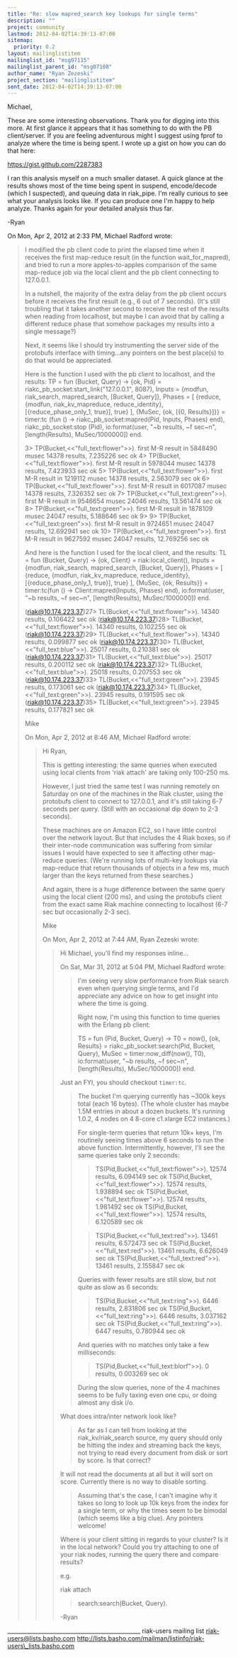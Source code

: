 ```yaml
---
title: "Re: slow mapred_search key lookups for single terms"
description: ""
project: community
lastmod: 2012-04-02T14:39:13-07:00
sitemap:
  priority: 0.2
layout: mailinglistitem
mailinglist_id: "msg07115"
mailinglist_parent_id: "msg07108"
author_name: "Ryan Zezeski"
project_section: "mailinglistitem"
sent_date: 2012-04-02T14:39:13-07:00
---
```



Michael,

These are some interesting observations. Thank you for digging into this
more. At first glance it appears that it has something to do with the PB
client/server. If you are feeling adventurous might I suggest using fprof
to analyze where the time is being spent. I wrote up a gist on how you can
do that here:

https://gist.github.com/2287383

I ran this analysis myself on a much smaller dataset. A quick glance at
the results shows most of the time being spent in suspend, encode/decode
(which I suspected), and queuing data in riak\_pipe. I'm really curious to
see what your analysis looks like. If you can produce one I'm happy to
help analyze. Thanks again for your detailed analysis thus far.

-Ryan



On Mon, Apr 2, 2012 at 2:33 PM, Michael Radford  wrote:

> I modified the pb client code to print the elapsed time when it
> receives the first map-reduce result (in the function
> wait\_for\_mapred), and tried to run a more apples-to-apples comparison
> of the same map-reduce job via the local client and the pb client
> connecting to 127.0.0.1.
>
> In a nutshell, the majority of the extra delay from the pb client
> occurs before it receives the first result (e.g., 6 out of 7 seconds).
> (It's still troubling that it takes another second to receive the rest
> of the results when reading from localhost, but maybe I can avoid that
> by calling a different reduce phase that somehow packages my results
> into a single message?)
>
> Next, it seems like I should try instrumenting the server side of the
> protobufs interface with timing...any pointers on the best place(s) to
> do that would be appreciated.
>
> Here is the function I used with the pb client to localhost, and the
> results:
> TP =
> fun (Bucket, Query) ->
> {ok, Pid} = riakc\_pb\_socket:start\_link("127.0.0.1", 8087),
> Inputs = {modfun, riak\_search, mapred\_search, [Bucket, Query]},
> Phases =
> [ {reduce,
> {modfun, riak\_kv\_mapreduce, reduce\_identity},
> [{reduce\_phase\_only\_1, true}],
> true} ],
> {MuSec, {ok, [{0, Results}]}} =
> timer:tc (fun () -> riakc\_pb\_socket:mapred(Pid, Inputs, Phases) end),
> riakc\_pb\_socket:stop (Pid),
> io:format(user, "~b results, ~f sec~n", [length(Results),
> MuSec/1000000])
> end.
>
> 3> TP(Bucket,<<"full\_text:flower">>).
> first M-R result in 5848490 musec
> 14378 results, 7.235226 sec
> ok
> 4> TP(Bucket,<<"full\_text:flower">>).
> first M-R result in 5978044 musec
> 14378 results, 7.423933 sec
> ok
> 5> TP(Bucket,<<"full\_text:flower">>).
> first M-R result in 1219112 musec
> 14378 results, 2.563079 sec
> ok
> 6> TP(Bucket,<<"full\_text:flower">>).
> first M-R result in 6017087 musec
> 14378 results, 7.326352 sec
> ok
> 7> TP(Bucket,<<"full\_text:green">>).
> first M-R result in 9546654 musec
> 24046 results, 13.561474 sec
> ok
> 8> TP(Bucket,<<"full\_text:green">>).
> first M-R result in 1878109 musec
> 24047 results, 5.188646 sec
> ok
> 9>
> 9> TP(Bucket,<<"full\_text:green">>).
> first M-R result in 9724651 musec
> 24047 results, 12.692941 sec
> ok
> 10> TP(Bucket,<<"full\_text:green">>).
> first M-R result in 9627592 musec
> 24047 results, 12.769256 sec
> ok
>
> And here is the function I used for the local client, and the results:
> TL =
> fun (Bucket, Query) ->
> {ok, Client} = riak:local\_client(),
> Inputs = {modfun, riak\_search, mapred\_search, [Bucket, Query]},
> Phases =
> [ {reduce,
> {modfun, riak\_kv\_mapreduce, reduce\_identity},
> [{reduce\_phase\_only\_1, true}],
> true} ],
> {MuSec, {ok, Results}} =
> timer:tc(fun () -> Client:mapred(Inputs, Phases) end),
> io:format(user, "~b results, ~f sec~n", [length(Results),
> MuSec/1000000])
> end.
>
> (riak@10.174.223.37)27> TL(Bucket,<<"full\_text:flower">>).
> 14340 results, 0.106422 sec
> ok
> (riak@10.174.223.37)28> TL(Bucket,<<"full\_text:flower">>).
> 14340 results, 0.102255 sec
> ok
> (riak@10.174.223.37)29> TL(Bucket,<<"full\_text:flower">>).
> 14340 results, 0.099877 sec
> ok
> (riak@10.174.223.37)30> TL(Bucket,<<"full\_text:blue">>).
> 25017 results, 0.210381 sec
> ok
> (riak@10.174.223.37)31> TL(Bucket,<<"full\_text:blue">>).
> 25017 results, 0.200112 sec
> ok
> (riak@10.174.223.37)32> TL(Bucket,<<"full\_text:blue">>).
> 25018 results, 0.207553 sec
> ok
> (riak@10.174.223.37)33> TL(Bucket,<<"full\_text:green">>).
> 23945 results, 0.173061 sec
> ok
> (riak@10.174.223.37)34> TL(Bucket,<<"full\_text:green">>).
> 23945 results, 0.191595 sec
> ok
> (riak@10.174.223.37)35> TL(Bucket,<<"full\_text:green">>).
> 23945 results, 0.177821 sec
> ok
>
> Mike
>
> On Mon, Apr 2, 2012 at 8:46 AM, Michael Radford  wrote:
> > Hi Ryan,
> >
> > This is getting interesting: the same queries when executed using
> > local clients from 'riak attach' are taking only 100-250 ms.
> >
> > However, I just tried the same test I was running remotely on Saturday
> > on one of the machines in the Riak cluster, using the protobufs client
> > to connect to 127.0.0.1, and it's still taking 6-7 seconds per query.
> > (Still with an occasional dip down to 2-3 seconds).
> >
> > These machines are on Amazon EC2, so I have little control over the
> > network layout. But that includes the 4 Riak boxes, so if their
> > inter-node communication was suffering from similar issues I would
> > have expected to see it affecting other map-reduce queries. (We're
> > running lots of multi-key lookups via map-reduce that return thousands
> > of objects in a few ms, much larger than the keys returned from these
> > searches.)
> >
> > And again, there is a huge difference between the same query using the
> > local client (200 ms), and using the protobufs client from the exact
> > same Riak machine connecting to localhost (6-7 sec but occasionally
> > 2-3 sec).
> >
> > Mike
> >
> > On Mon, Apr 2, 2012 at 7:44 AM, Ryan Zezeski  wrote:
> >> Hi Michael, you'll find my responses inline...
> >>
> >> On Sat, Mar 31, 2012 at 5:04 PM, Michael Radford 
> wrote:
> >>>
> >>> I'm seeing very slow performance from Riak search even when querying
> >>> single terms, and I'd appreciate any advice on how to get insight into
> >>> where the time is going.
> >>>
> >>> Right now, I'm using this function to time queries with the Erlang pb
> >>> client:
> >>>
> >>> TS =
> >>> fun (Pid, Bucket, Query) ->
> >>> T0 = now(),
> >>> {ok, Results} = riakc\_pb\_socket:search(Pid, Bucket, Query),
> >>> MuSec = timer:now\_diff(now(), T0),
> >>> io:format(user, "~b results, ~f sec~n", [length(Results),
> >>> MuSec/1000000])
> >>> end.
> >>
> >>
> >> Just an FYI, you should checkout `timer:tc`.
> >>>
> >>>
> >>> The bucket I'm querying currently has ~300k keys total (each 16
> >>> bytes). (The whole cluster has maybe 1.5M entries in about a dozen
> >>> buckets. It's running 1.0.2, 4 nodes on 4 8-core c1.xlarge EC2
> >>> instances.)
> >>>
> >>> For single-term queries that return 10k+ keys, I'm routinely seeing
> >>> times above 6 seconds to run the above function. Intermittently,
> >>> however, I'll see the same queries take only 2 seconds:
> >>>
> >>> > TS(Pid,Bucket,<<"full\_text:flower">>).
> >>> 12574 results, 6.094149 sec
> >>> ok
> >>> > TS(Pid,Bucket,<<"full\_text:flower">>).
> >>> 12574 results, 1.938894 sec
> >>> ok
> >>> > TS(Pid,Bucket,<<"full\_text:flower">>).
> >>> 12574 results, 1.981492 sec
> >>> ok
> >>> > TS(Pid,Bucket,<<"full\_text:flower">>).
> >>> 12574 results, 6.120589 sec
> >>> ok
> >>>
> >>> > TS(Pid,Bucket,<<"full\_text:red">>).
> >>> 13461 results, 6.572473 sec
> >>> ok
> >>> > TS(Pid,Bucket,<<"full\_text:red">>).
> >>> 13461 results, 6.626049 sec
> >>> ok
> >>> > TS(Pid,Bucket,<<"full\_text:red">>).
> >>> 13461 results, 2.155847 sec
> >>> ok
> >>>
> >>> Queries with fewer results are still slow, but not quite as slow as 6
> >>> seconds:
> >>>
> >>> > TS(Pid,Bucket,<<"full\_text:ring">>).
> >>> 6446 results, 2.831806 sec
> >>> ok
> >>> > TS(Pid,Bucket,<<"full\_text:ring">>).
> >>> 6446 results, 3.037162 sec
> >>> ok
> >>> > TS(Pid,Bucket,<<"full\_text:ring">>).
> >>> 6447 results, 0.780944 sec
> >>> ok
> >>>
> >>> And queries with no matches only take a few milliseconds:
> >>>
> >>> > TS(Pid,Bucket,<<"full\_text:blorf">>).
> >>> 0 results, 0.003269 sec
> >>> ok
> >>>
> >>> During the slow queries, none of the 4 machines seems to be fully
> >>> taxing even one cpu, or doing almost any disk i/o.
> >>
> >>
> >> What does intra/inter network look like?
> >>
> >>>
> >>>
> >>> As far as I can tell from looking at the riak\_kv/riak\_search source,
> >>> my query should only be hitting the index and streaming back the keys,
> >>> not trying to read every document from disk or sort by score. Is that
> >>> correct?
> >>
> >>
> >> It will not read the documents at all but it will sort on score.
> Currently
> >> there is no way to disable sorting.
> >>
> >>>
> >>>
> >>> Assuming that's the case, I can't imagine why it takes so long to look
> >>> up 10k keys from the index for a single term, or why the times seem to
> >>> be bimodal (which seems like a big clue). Any pointers welcome!
> >>
> >>
> >> Where is your client sitting in regards to your cluster? Is it in the
> local
> >> network? Could you try attaching to one of your riak nodes, running the
> >> query there and compare results?
> >>
> >> e.g.
> >>
> >> riak attach
> >>
> >>> search:search(Bucket, Query).
> >>
> >> -Ryan
> >>
>
\_\_\_\_\_\_\_\_\_\_\_\_\_\_\_\_\_\_\_\_\_\_\_\_\_\_\_\_\_\_\_\_\_\_\_\_\_\_\_\_\_\_\_\_\_\_\_
riak-users mailing list
riak-users@lists.basho.com
http://lists.basho.com/mailman/listinfo/riak-users\_lists.basho.com

